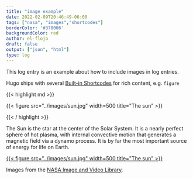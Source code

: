 ```yaml
---
title: "image example"
date: 2022-02-09T20:46:49-06:00
tags: ["nasa", "images","shortcodes"]
borderColor: '#378006'
backgroundColor: red
author: el-flojo
draft: false
output: ["json", "html"]
type: log
---
```


This log entry is an example about how to include images in log entries. 

Hugo ships with several [Built-in Shortcodes](https://gohugo.io/content-management/shortcodes/#use-hugos-built-in-shortcodes) for rich content, e.g. `figure`

{{< highlight md >}}

{{< figure src="../images/sun.jpg" width=500 title="The sun" >}}

{{< / highlight >}}

The Sun is the star at the center of the Solar System. It is a nearly perfect sphere of hot plasma, with internal convective motion that generates a magnetic field via a dynamo process. It is by far the most important source of energy for life on Earth.

[{{< figure src="../images/sun.jpg" width=500 title="The sun" >}}](../images/sun.jpg)

Images from the [NASA Image and Video Library](https://images.nasa.gov/details-GSFC_20171208_Archive_e000393.html).
